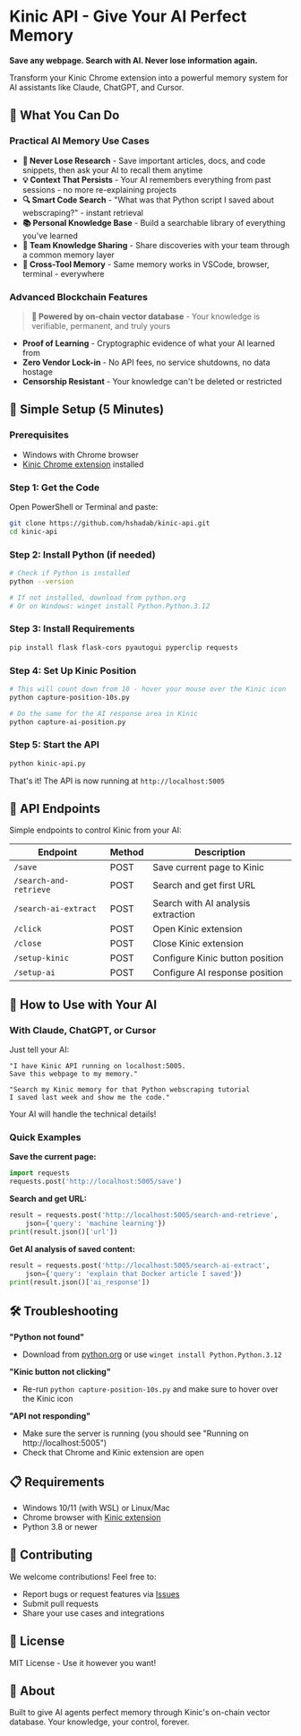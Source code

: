 # Kinic API - Give Your AI Perfect Memory

**Save any webpage. Search with AI. Never lose information again.**

Transform your Kinic Chrome extension into a powerful memory system for AI assistants like Claude, ChatGPT, and Cursor.

## 🎯 What You Can Do

### Practical AI Memory Use Cases
- **🧠 Never Lose Research** - Save important articles, docs, and code snippets, then ask your AI to recall them anytime
- **💡 Context That Persists** - Your AI remembers everything from past sessions - no more re-explaining projects
- **🔍 Smart Code Search** - "What was that Python script I saved about webscraping?" - instant retrieval
- **📚 Personal Knowledge Base** - Build a searchable library of everything you've learned
- **🤝 Team Knowledge Sharing** - Share discoveries with your team through a common memory layer
- **🔄 Cross-Tool Memory** - Same memory works in VSCode, browser, terminal - everywhere

### Advanced Blockchain Features
> **🔗 Powered by on-chain vector database** - Your knowledge is verifiable, permanent, and truly yours
- **Proof of Learning** - Cryptographic evidence of what your AI learned from
- **Zero Vendor Lock-in** - No API fees, no service shutdowns, no data hostage
- **Censorship Resistant** - Your knowledge can't be deleted or restricted

## 🚀 Simple Setup (5 Minutes)

### Prerequisites
- Windows with Chrome browser
- [Kinic Chrome extension](https://chrome.google.com/webstore/detail/kinic/mnddmednohmjdgmpbaieolebflkbcbjc) installed

### Step 1: Get the Code
Open PowerShell or Terminal and paste:
```bash
git clone https://github.com/hshadab/kinic-api.git
cd kinic-api
```

### Step 2: Install Python (if needed)
```bash
# Check if Python is installed
python --version

# If not installed, download from python.org
# Or on Windows: winget install Python.Python.3.12
```

### Step 3: Install Requirements
```bash
pip install flask flask-cors pyautogui pyperclip requests
```

### Step 4: Set Up Kinic Position
```bash
# This will count down from 10 - hover your mouse over the Kinic icon
python capture-position-10s.py

# Do the same for the AI response area in Kinic
python capture-ai-position.py
```

### Step 5: Start the API
```bash
python kinic-api.py
```

That's it! The API is now running at `http://localhost:5005`

## 📡 API Endpoints

Simple endpoints to control Kinic from your AI:

| Endpoint | Method | Description |
|----------|--------|-------------|
| `/save` | POST | Save current page to Kinic |
| `/search-and-retrieve` | POST | Search and get first URL |
| `/search-ai-extract` | POST | Search with AI analysis extraction |
| `/click` | POST | Open Kinic extension |
| `/close` | POST | Close Kinic extension |
| `/setup-kinic` | POST | Configure Kinic button position |
| `/setup-ai` | POST | Configure AI response position |

## 💬 How to Use with Your AI

### With Claude, ChatGPT, or Cursor
Just tell your AI:
```
"I have Kinic API running on localhost:5005. 
Save this webpage to my memory."

"Search my Kinic memory for that Python webscraping tutorial 
I saved last week and show me the code."
```

Your AI will handle the technical details!

### Quick Examples

**Save the current page:**
```python
import requests
requests.post('http://localhost:5005/save')
```

**Search and get URL:**
```python
result = requests.post('http://localhost:5005/search-and-retrieve', 
    json={'query': 'machine learning'})
print(result.json()['url'])
```

**Get AI analysis of saved content:**
```python
result = requests.post('http://localhost:5005/search-ai-extract', 
    json={'query': 'explain that Docker article I saved'})
print(result.json()['ai_response'])
```


## 🛠️ Troubleshooting

**"Python not found"**
- Download from [python.org](https://python.org) or use `winget install Python.Python.3.12`

**"Kinic button not clicking"**
- Re-run `python capture-position-10s.py` and make sure to hover over the Kinic icon

**"API not responding"**
- Make sure the server is running (you should see "Running on http://localhost:5005")
- Check that Chrome and Kinic extension are open

## 📋 Requirements

- Windows 10/11 (with WSL) or Linux/Mac
- Chrome browser with [Kinic extension](https://chrome.google.com/webstore/detail/kinic/mnddmednohmjdgmpbaieolebflkbcbjc)
- Python 3.8 or newer

## 🤝 Contributing

We welcome contributions! Feel free to:
- Report bugs or request features via [Issues](https://github.com/hshadab/kinic-api/issues)
- Submit pull requests
- Share your use cases and integrations

## 📄 License

MIT License - Use it however you want!

## 🙏 About

Built to give AI agents perfect memory through Kinic's on-chain vector database. Your knowledge, your control, forever.